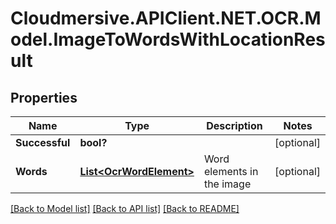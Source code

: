 # Cloudmersive.APIClient.NET.OCR.Model.ImageToWordsWithLocationResult
## Properties

Name | Type | Description | Notes
------------ | ------------- | ------------- | -------------
**Successful** | **bool?** |  | [optional] 
**Words** | [**List&lt;OcrWordElement&gt;**](OcrWordElement.md) | Word elements in the image | [optional] 

[[Back to Model list]](../README.md#documentation-for-models) [[Back to API list]](../README.md#documentation-for-api-endpoints) [[Back to README]](../README.md)

